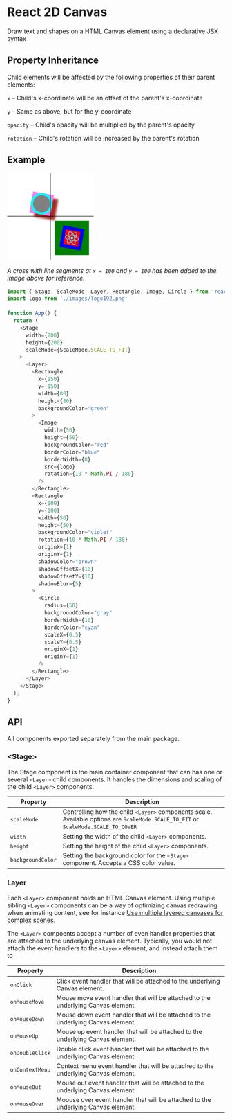# React 2D Canvas

Draw text and shapes on a HTML Canvas element using a declarative JSX syntax

## Property Inheritance
Child elements will be affected by the following properties of their parent elements:

`x` – Child's x-coordinate will be an offset of the parent's x-coordinate

`y` – Same as above, but for the y-coordinate

`opacity` – Child's opacity will be multiplied by the parent's opacity

`rotation` – Child's rotation will be increased by the parent's rotation

## Example

![Example canvas](example-canvas.png)

*A cross with line segments at `x = 100` and `y = 100` has been added to the image above for reference.*

```js
import { Stage, ScaleMode, Layer, Rectangle, Image, Circle } from 'react-2d-canvas';
import logo from './images/logo192.png'

function App() {
  return (
    <Stage
      width={200}
      height={200}
      scaleMode={ScaleMode.SCALE_TO_FIT}
    >
      <Layer>
        <Rectangle
          x={150}
          y={150}
          width={80}
          height={80}
          backgroundColor="green"
        >
          <Image
            width={50}
            height={50}
            backgroundColor="red"
            borderColor="blue"
            borderWidth={8}
            src={logo}
            rotation={10 * Math.PI / 180}
          />
        </Rectangle>
        <Rectangle
          x={100}
          y={100}
          width={50}
          height={50}
          backgroundColor="violet"
          rotation={10 * Math.PI / 180}
          originX={1}
          originY={1}
          shadowColor="brown"
          shadowOffsetX={10}
          shadowOffsetY={10}
          shadowBlur={5}
        >
          <Circle
            radius={50}
            backgroundColor="gray"
            borderWidth={10}
            borderColor="cyan"
            scaleX={0.5}
            scaleY={0.5}
            originX={1}
            originY={1}
          />
        </Rectangle>
      </Layer>
    </Stage>
  );
}
```
## API
All components exported separately from the main package.

### \<Stage>
The Stage component is the main container component that can has one or several `<Layer>` child components. It handles the dimensions and scaling of the child `<Layer>` components.

Property | Description
--- | ---
`scaleMode` | Controlling how the child `<Layer>` components scale. Available options are `ScaleMode.SCALE_TO_FIT` or `ScaleMode.SCALE_TO_COVER`
`width` | Setting the width of the child `<Layer>` components.
`height` | Setting the height of the child `<Layer>` components.
`backgroundColor` | Setting the background color for the `<Stage>` component. Accepts a CSS color value.

### Layer
Each `<Layer>` component holds an HTML Canvas element. Using multiple sibling `<Layer>` components can be a way of optimizing canvas redrawing when animating content, see for instance [Use multiple layered canvases for complex scenes](https://developer.mozilla.org/en-US/docs/Web/API/Canvas_API/Tutorial/Optimizing_canvas#use_multiple_layered_canvases_for_complex_scenes).

The `<Layer>` compoents accept a number of even handler properties that are attached to the underlying canvas element. Typically, you would not attach the event handlers to the `<Layer>` element, and instead attach them to   

Property | Description
--- | ---
`onClick` | Click event handler that will be attached to the underlying Canvas element. 
`onMouseMove` | Mouse move event handler that will be attached to the underlying Canvas element. 
`onMouseDown` | Mouse down event handler that will be attached to the underlying Canvas element. 
`onMouseUp` | Mouse up event handler that will be attached to the underlying Canvas element. 
`onDoubleClick` | Double click event handler that will be attached to the underlying Canvas element. 
`onContextMenu` | Context menu event handler that will be attached to the underlying Canvas element. 
`onMouseOut` | Mouse out event handler that will be attached to the underlying Canvas element. 
`onMouseOver` | Moouse over event handler that will be attached to the underlying Canvas element. 
